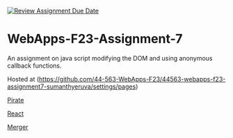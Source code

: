 [![Review Assignment Due Date](https://classroom.github.com/assets/deadline-readme-button-24ddc0f5d75046c5622901739e7c5dd533143b0c8e959d652212380cedb1ea36.svg)](https://classroom.github.com/a/Kv-XePEp)
# WebApps-F23-Assignment-7
An assignment on java script modifying the DOM and using anonymous callback functions.

Hosted at (https://github.com/44-563-WebApps-F23/44563-webapps-f23-assignment7-sumanthyeruva/settings/pages)

[Pirate](https://44-563-webapps-f23.github.io/44563-webapps-f23-assignment7-sumanthyeruva/pirate.html)

[React](https://44-563-webapps-f23.github.io/44563-webapps-f23-assignment7-sumanthyeruva/react.html)

[Merger](https://44-563-webapps-f23.github.io/44563-webapps-f23-assignment7-sumanthyeruva/merger.html)
          
    
        
        
        
